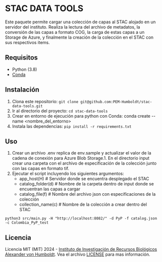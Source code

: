 # STAC DATA TOOLS

Este paquete permite cargar una colección de capas al STAC alojado en un servidor del instituto. Realiza la lectura del archivo de metadatos, la conversión de las capas a formato COG, la carga de estas capas a un Storage de Azure, y finalmente la creación de la colección en el STAC con sus respectivos items.

## Requisitos

- Python (3.8)
- [Conda](https://conda.io/projects/conda/en/latest/index.html)

## Instalación

1. Clona este repositorio: `git clone git@github.com:PEM-Humboldt/stac-data-tools.git`
2. Ir al directorio del proyecto: `cd stac-data-tools`
3. Crear en entorno de ejecución para python con Conda: conda create --name <nombre_del_entorno>
4. Instala las dependencias: `pip install -r requirements.txt`

## Uso

1. Crear un archivo .env replica de env.sample y actualizar el valor de la cadena de conexión para Azure Blob Storage.1. En el directorio input crear una carpeta con el archivo de especificación de la colección junto con las capas en formato tif.
1. Ejecutar el script incluyendo los siguientes argumentos:
    - app_host(H) # Servidor donde se encuentra desplegado el STAC
    - catalog_folder(d) # Nombre de la carpeta dentro de input donde se encuentran las capas a cargar
    - catalog_file(f) # Nombre del archivo json con especificaciones de la colección
    - collection_name(c) # Nombre de la colección a crear dentro del STAC

```
python3 src/main.py -H "http://localhost:8082/" -d PyP -f catalog.json -c Colombia_PyP_test
```

## Licencia

Licencia MIT (MIT) 2024 - [Instituto de Investigación de Recursos Biológicos Alexander von Humboldt](http://humboldt.org.co). Vea el archivo [LICENSE](LICENSE) para mas información.

